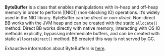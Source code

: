 **ByteBuffer** is a class that enables manipulations with in-heap and off-heap memory in order to perform [[NIO]] (non-blocking IO) operations. It’s widely used in the NIO library. ByteBuffer can be *direct* or *non-direct*. Non-direct BB works with the JVM heap and can be created with the static `allocate()` method. Direct BB works directly with native memory, interacting with OS IO methods explicitly, bypassing intermediate buffers, and can be created with static `allocateDirect()` method. BB created this way is not served by GC. 

Exhaustive information about ByteBuffers is [here](https://www.tune-it.ru/web/ivanuskov/blog/-/blogs/java-nio).
